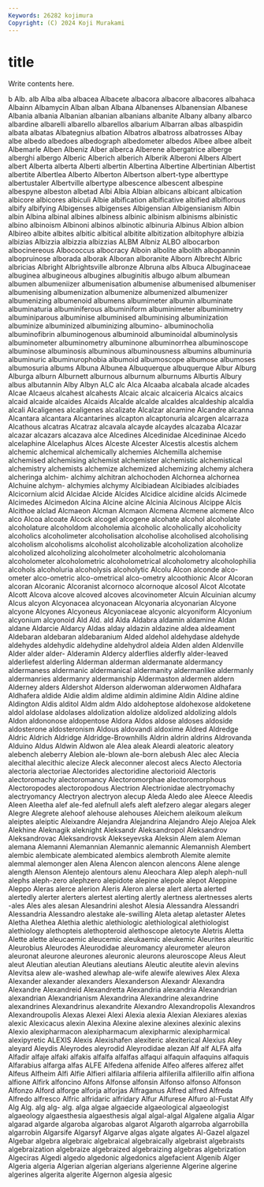 ```yaml
---
Keywords: 26282 kojimura
Copyright: (C) 2024 Koji Murakami
---
```


# title

Write contents here.



b Alb. alb Alba
alba albacea Albacete albacora albacore albacores albahaca Albainn Albamycin Alban
alban Albana Albanenses Albanensian Albanese Albania albania Albanian albanian albanians
albanite Albany albany albarco albardine albarelli albarello albarellos albarium Albarran
albas albaspidin albata albatas Albategnius albation Albatros albatross albatrosses Albay
albe albedo albedoes albedograph albedometer albedos Albee albee albeit Albemarle
Alben Albeniz Alber alberca Alberene albergatrice alberge alberghi albergo Alberic
Alberich alberich Alberik Alberoni Albers Albert albert Alberta alberta Alberti
albertin Albertina Albertine Albertinian Albertist albertite Albertlea Alberto Alberton Albertson
albert-type alberttype albertustaler Albertville albertype albescence albescent albespine albespyne albeston
albetad Albi Albia Albian albicans albicant albication albicore albicores albiculi
Albie albification albificative albified albiflorous albify albifying Albigenses albigenses Albigensian
Albigensianism Albin albin Albina albinal albines albiness albinic albinism albinisms
albinistic albino albinoism Albinoni albinos albinotic albinuria Albinus Albion albion
Albireo albite albites albitic albitical albitite albitization albitophyre albizia albizias
Albizzia albizzia albizzias ALBM Albniz ALBO albocarbon albocinereous Albococcus albocracy
Alboin albolite albolith albopannin albopruinose alborada alborak Alboran alboranite Alborn
Albrecht Albric albricias Albright Albrightsville albronze Albruna albs Albuca Albuginaceae
albuginea albugineous albugines albuginitis albugo album albumean albumen albumeniizer albumenisation
albumenise albumenised albumeniser albumenising albumenization albumenize albumenized albumenizer albumenizing albumenoid
albumens albumimeter albumin albuminate albuminaturia albuminiferous albuminiform albuminimeter albuminimetry albuminiparous
albuminise albuminised albuminising albuminization albuminize albuminized albuminizing albumino- albuminocholia albuminofibrin
albuminogenous albuminoid albuminoidal albuminolysis albuminometer albuminometry albuminone albuminorrhea albuminoscope albuminose
albuminosis albuminous albuminousness albumins albuminuria albuminuric albuminurophobia albumoid albumoscope albumose
albumoses albumosuria albums Albuna Albunea Albuquerque albuquerque Albur Alburg Alburga
alburn Alburnett alburnous alburnum alburnums Alburtis Albury albus albutannin Alby
Albyn ALC alc Alca Alcaaba alcabala alcade alcades Alcae Alcaeus
alcahest alcahests Alcaic alcaic alcaiceria Alcaics alcaics alcaid alcaide alcaides
Alcaids Alcalde alcalde alcaldes alcaldeship alcaldia alcali Alcaligenes alcaligenes alcalizate
Alcalzar alcamine Alcandre alcanna Alcantara alcantara Alcantarines alcapton alcaptonuria alcargen
alcarraza Alcathous alcatras Alcatraz alcavala alcayde alcaydes alcazaba Alcazar alcazar
alcazars alcazava alce Alcedines Alcedinidae Alcedininae Alcedo alcelaphine Alcelaphus Alces
Alceste Alcester Alcestis alcestis alchem alchemic alchemical alchemically alchemies Alchemilla
alchemise alchemised alchemising alchemist alchemister alchemistic alchemistical alchemistry alchemists alchemize
alchemized alchemizing alchemy alchera alcheringa alchim- alchimy alchitran alchochoden Alchornea
alchornea Alchuine alchym- alchymies alchymy Alcibiadean Alcibiades alcibiades Alcicornium alcid
Alcidae Alcide Alcides Alcidice alcidine alcids Alcimede Alcimedes Alcimedon Alcina
Alcine alcine Alcinia Alcinous Alcippe Alcis Alcithoe alclad Alcmaeon Alcman
Alcmaon Alcmena Alcmene alcmene Alco alco Alcoa alcoate Alcock alcogel
alcogene alcohate alcohol alcoholate alcoholature alcoholdom alcoholemia alcoholic alcoholically alcoholicity
alcoholics alcoholimeter alcoholisation alcoholise alcoholised alcoholising alcoholism alcoholisms alcoholist alcoholizable
alcoholization alcoholize alcoholized alcoholizing alcoholmeter alcoholmetric alcoholomania alcoholometer alcoholometric alcoholometrical
alcoholometry alcoholophilia alcohols alcoholuria alcoholysis alcoholytic Alcolu Alcon alconde alco-ometer
alco-ometric alco-ometrical alco-ometry alcoothionic Alcor Alcoran alcoran Alcoranic Alcoranist alcornoco
alcornoque alcosol Alcot Alcotate Alcott Alcova alcove alcoved alcoves alcovinometer
Alcuin Alcuinian alcumy Alcus alcyon Alcyonacea alcyonacean Alcyonaria alcyonarian Alcyone
alcyone Alcyones Alcyoneus Alcyoniaceae alcyonic alcyoniform Alcyonium alcyonium alcyonoid Ald
Ald. ald Alda Aldabra aldamin aldamine Aldan aldane Aldarcie Aldarcy
Aldas alday aldazin aldazine aldea aldeament Aldebaran aldebaran aldebaranium Alded
aldehol aldehydase aldehyde aldehydes aldehydic aldehydine aldehydrol aldeia Alden alden
Aldenville Alder alder alder- Alderamin Aldercy alderflies alderfly alder-leaved alderliefest
alderling Alderman alderman aldermanate aldermancy aldermaness aldermanic aldermanical aldermanity aldermanlike
aldermanly aldermanries aldermanry aldermanship Aldermaston aldermen aldern Alderney alders Aldershot
Alderson alderwoman alderwomen Aldhafara Aldhafera aldide Aldie aldim aldime aldimin
aldimine Aldin Aldine aldine Aldington Aldis alditol Aldm aldm Aldo
aldoheptose aldohexose aldoketene aldol aldolase aldolases aldolization aldolize aldolized aldolizing
aldols Aldon aldononose aldopentose Aldora Aldos aldose aldoses aldoside aldosterone
aldosteronism Aldous aldovandi aldoxime Aldred Aldredge Aldric Aldrich Aldridge Aldridge-Brownhills
Aldrin aldrin aldrins Aldrovanda Alduino Aldus Aldwin Aldwon ale Alea
aleak Aleardi aleatoric aleatory alebench aleberry Alebion ale-blown ale-born alebush
Alec alec Alecia alecithal alecithic alecize Aleck aleconner alecost alecs
Alecto Alectoria alectoria alectoriae Alectorides alectoridine alectorioid Alectoris alectoromachy alectoromancy
Alectoromorphae alectoromorphous Alectoropodes alectoropodous Alectrion Alectrionidae alectryomachy alectryomancy Alectryon alectryon
alecup Aleda Aledo alee Aleece Aleedis Aleen Aleetha alef ale-fed
alefnull alefs aleft alefzero alegar alegars aleger Alegre Alegrete alehoof
alehouse alehouses Aleichem aleikoum aleikum aleiptes aleiptic Aleixandre Alejandra Alejandrina
Alejandro Alejo Alejoa Alek Alekhine Aleknagik aleknight Aleksandr Aleksandropol Aleksandrov
Aleksandrovac Aleksandrovsk Alekseyevska Aleksin Alem alem Aleman alemana Alemanni Alemannian
Alemannic alemannic Alemannish Alembert alembic alembicate alembicated alembics alembroth Alemite
alemite alemmal alemonger alen Alena Alencon alencon alencons Alene alenge
alength Alenson Alentejo alentours alenu Aleochara Alep aleph aleph-null alephs
aleph-zero alephzero alepidote alepine alepole alepot Aleppine Aleppo Aleras alerce
alerion Aleris Aleron alerse alert alerta alerted alertedly alerter alerters
alertest alerting alertly alertness alertnesses alerts -ales Ales ales alesan
Alesandrini aleshot Alesia Alessandra Alessandri Alessandria Alessandro alestake ale-swilling Aleta
aletap aletaster Aletes Aletha Alethea Alethia alethic alethiologic alethiological alethiologist
alethiology alethopteis alethopteroid alethoscope aletocyte Aletris Aletta Alette alette aleucaemic
aleucemic aleukaemic aleukemic Aleurites aleuritic Aleurobius Aleurodes Aleurodidae aleuromancy aleurometer
aleuron aleuronat aleurone aleurones aleuronic aleurons aleuroscope Aleus Aleut aleut
Aleutian aleutian Aleutians aleutians Aleutic aleutite alevin alevins Alevitsa alew
ale-washed alewhap ale-wife alewife alewives Alex Alexa Alexander alexander alexanders
Alexanderson Alexandr Alexandra Alexandre Alexandreid Alexandretta Alexandria alexandria Alexandrian alexandrian
Alexandrianism Alexandrina Alexandrine alexandrine alexandrines Alexandrinus alexandrite Alexandro Alexandropolis Alexandros
Alexandroupolis Alexas Alexei Alexi Alexia alexia Alexian Alexiares alexias alexic
Alexicacus alexin Alexina Alexine alexine alexines alexinic alexins Alexio alexipharmacon
alexipharmacum alexipharmic alexipharmical alexipyretic ALEXIS Alexis Alexishafen alexiteric alexiterical Alexius
Aley aleyard Aleydis Aleyrodes aleyrodid Aleyrodidae alezan Alf alf ALFA
alfa Alfadir alfaje alfaki alfakis alfalfa alfalfas alfaqui alfaquin alfaquins
alfaquis Alfarabius alfarga alfas ALFE Alfedena alfenide Alfeo alferes alferez
alfet Alfeus Alfheim Alfi Alfie Alfieri alfilaria alfileria alfilerilla alfilerillo
alfin alfiona alfione Alfirk alfoncino Alfons Alfonse alfonsin Alfonso alfonso
Alfonson Alfonzo Alford alforge alforja alforjas Alfraganus Alfred alfred Alfreda
Alfredo alfresco Alfric alfridaric alfridary Alfur Alfurese Alfuro al-Fustat Alfy
Alg Alg. alg alg- alg. alga algae algaecide algaeological algaeologist
algaeology algaesthesia algaesthesis algal algal-algal Algalene algalia Algar algarad algarde
algaroba algarobas algarot Algaroth algarroba algarrobilla algarrobin Algarsife Algarsyf Algarve
algas algate algates Al-Gazel algazel Algebar algebra algebraic algebraical algebraically
algebraist algebraists algebraization algebraize algebraized algebraizing algebras algebrization Algeciras Algedi
algedo algedonic algedonics algefacient Algenib Alger Algeria algeria Algerian algerian
algerians algerienne Algerine algerine algerines algerita algerite Algernon algesia algesic

